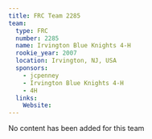 ```yaml
---
title: FRC Team 2285
team:
  type: FRC
  number: 2285
  name: Irvington Blue Knights 4-H
  rookie_year: 2007
  location: Irvington, NJ, USA
  sponsors:
    - jcpenney
    - Irvington Blue Knights 4-H
    - 4H
  links:
    Website: 
---
```

No content has been added for this team